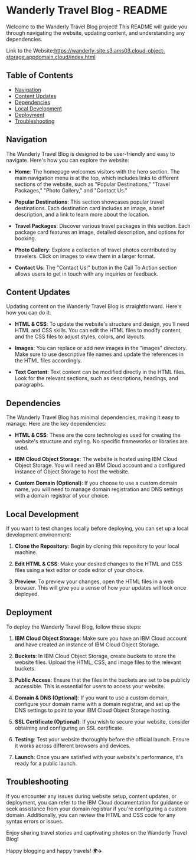 # Wanderly Travel Blog - README

Welcome to the Wanderly Travel Blog project! This README will guide you through navigating the website, updating content, and understanding any dependencies.

Link to the Website:https://wanderly-site.s3.ams03.cloud-object-storage.appdomain.cloud/index.html

## Table of Contents
- [Navigation](#navigation)
- [Content Updates](#content-updates)
- [Dependencies](#dependencies)
- [Local Development](#local-development)
- [Deployment](#deployment)
- [Troubleshooting](#troubleshooting)

## Navigation

The Wanderly Travel Blog is designed to be user-friendly and easy to navigate. Here's how you can explore the website:

- **Home**: The homepage welcomes visitors with the hero section. The main navigation menu is at the top, which includes links to different sections of the website, such as "Popular Destinations," "Travel Packages," "Photo Gallery," and "Contact Us."

- **Popular Destinations**: This section showcases popular travel destinations. Each destination card includes an image, a brief description, and a link to learn more about the location.

- **Travel Packages**: Discover various travel packages in this section. Each package card features an image, detailed description, and options for booking.

- **Photo Gallery**: Explore a collection of travel photos contributed by travelers. Click on images to view them in a larger format.

- **Contact Us**: The "Contact Us!" button in the Call To Action section allows users to get in touch with any inquiries or feedback.

## Content Updates

Updating content on the Wanderly Travel Blog is straightforward. Here's how you can do it:

- **HTML & CSS**: To update the website's structure and design, you'll need HTML and CSS skills. You can edit the HTML files to modify content, and the CSS files to adjust styles, colors, and layouts.

- **Images**: You can replace or add new images in the "images" directory. Make sure to use descriptive file names and update the references in the HTML files accordingly.

- **Text Content**: Text content can be modified directly in the HTML files. Look for the relevant sections, such as descriptions, headings, and paragraphs.

## Dependencies

The Wanderly Travel Blog has minimal dependencies, making it easy to manage. Here are the key dependencies:

- **HTML & CSS**: These are the core technologies used for creating the website's structure and styling. No specific frameworks or libraries are used.

- **IBM Cloud Object Storage**: The website is hosted using IBM Cloud Object Storage. You will need an IBM Cloud account and a configured instance of Object Storage to host the website.

- **Custom Domain (Optional)**: If you choose to use a custom domain name, you will need to manage domain registration and DNS settings with a domain registrar of your choice.

## Local Development

If you want to test changes locally before deploying, you can set up a local development environment:

1. **Clone the Repository**: Begin by cloning this repository to your local machine.

2. **Edit HTML & CSS**: Make your desired changes to the HTML and CSS files using a text editor or code editor of your choice.

3. **Preview**: To preview your changes, open the HTML files in a web browser. This will give you a sense of how your updates will look once deployed.

## Deployment

To deploy the Wanderly Travel Blog, follow these steps:

1. **IBM Cloud Object Storage**: Make sure you have an IBM Cloud account and have created an instance of IBM Cloud Object Storage.

2. **Buckets**: In IBM Cloud Object Storage, create buckets to store the website files. Upload the HTML, CSS, and image files to the relevant buckets.

3. **Public Access**: Ensure that the files in the buckets are set to be publicly accessible. This is essential for users to access your website.

4. **Domain & DNS (Optional)**: If you want to use a custom domain, configure your domain name with a domain registrar, and set up the DNS settings to point to your IBM Cloud Object Storage hosting.

5. **SSL Certificate (Optional)**: If you wish to secure your website, consider obtaining and configuring an SSL certificate.

6. **Testing**: Test your website thoroughly before the official launch. Ensure it works across different browsers and devices.

7. **Launch**: Once you are satisfied with your website's performance, it's ready for a public launch.

## Troubleshooting

If you encounter any issues during website setup, content updates, or deployment, you can refer to the IBM Cloud documentation for guidance or seek assistance from your domain registrar if you're configuring a custom domain. Additionally, you can review the HTML and CSS code for any syntax errors or issues.

Enjoy sharing travel stories and captivating photos on the Wanderly Travel Blog!

Happy blogging and happy travels! 🌍✈️
